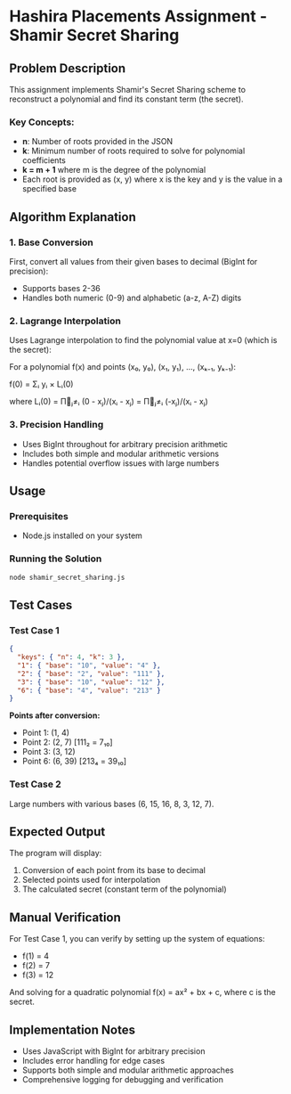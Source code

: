 # Hashira Placements Assignment - Shamir Secret Sharing

## Problem Description
This assignment implements Shamir's Secret Sharing scheme to reconstruct a polynomial and find its constant term (the secret). 

### Key Concepts:
- **n**: Number of roots provided in the JSON
- **k**: Minimum number of roots required to solve for polynomial coefficients
- **k = m + 1** where m is the degree of the polynomial
- Each root is provided as (x, y) where x is the key and y is the value in a specified base

## Algorithm Explanation

### 1. Base Conversion
First, convert all values from their given bases to decimal (BigInt for precision):
- Supports bases 2-36
- Handles both numeric (0-9) and alphabetic (a-z, A-Z) digits

### 2. Lagrange Interpolation
Uses Lagrange interpolation to find the polynomial value at x=0 (which is the secret):

For a polynomial f(x) and points (x₀, y₀), (x₁, y₁), ..., (xₖ₋₁, yₖ₋₁):

f(0) = Σᵢ yᵢ × Lᵢ(0)

where Lᵢ(0) = Π⃗ⱼ≠ᵢ (0 - xⱼ)/(xᵢ - xⱼ) = Π⃗ⱼ≠ᵢ (-xⱼ)/(xᵢ - xⱼ)

### 3. Precision Handling
- Uses BigInt throughout for arbitrary precision arithmetic
- Includes both simple and modular arithmetic versions
- Handles potential overflow issues with large numbers

## Usage

### Prerequisites
- Node.js installed on your system

### Running the Solution
```bash
node shamir_secret_sharing.js
```

## Test Cases

### Test Case 1
```json
{
  "keys": { "n": 4, "k": 3 },
  "1": { "base": "10", "value": "4" },
  "2": { "base": "2", "value": "111" },
  "3": { "base": "10", "value": "12" },
  "6": { "base": "4", "value": "213" }
}
```

**Points after conversion:**
- Point 1: (1, 4)
- Point 2: (2, 7) [111₂ = 7₁₀]
- Point 3: (3, 12)
- Point 6: (6, 39) [213₄ = 39₁₀]

### Test Case 2
Large numbers with various bases (6, 15, 16, 8, 3, 12, 7).

## Expected Output
The program will display:
1. Conversion of each point from its base to decimal
2. Selected points used for interpolation
3. The calculated secret (constant term of the polynomial)

## Manual Verification
For Test Case 1, you can verify by setting up the system of equations:
- f(1) = 4
- f(2) = 7  
- f(3) = 12

And solving for a quadratic polynomial f(x) = ax² + bx + c, where c is the secret.

## Implementation Notes
- Uses JavaScript with BigInt for arbitrary precision
- Includes error handling for edge cases
- Supports both simple and modular arithmetic approaches
- Comprehensive logging for debugging and verification